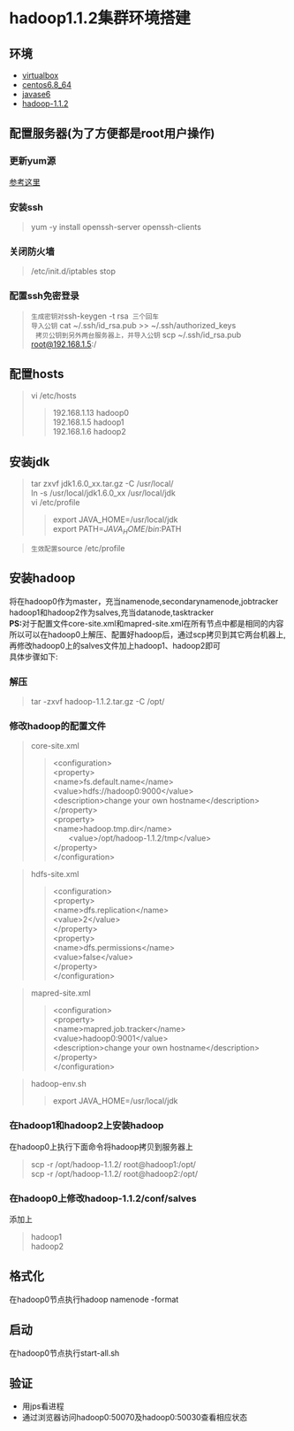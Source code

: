 # hadoop1.1.2集群环境搭建

## 环境
* [virtualbox](https://www.virtualbox.org/wiki/Linux_Downloads)
* [centos6.8_64](http://vault.centos.org/6.8/isos/x86_64/)
* [javase6](http://www.oracle.com/technetwork/java/javase/downloads/java-archive-downloads-javase6-419409.html)<br>
* [hadoop-1.1.2](https://archive.apache.org/dist/hadoop/common/hadoop-1.1.2/)<br>

## 配置服务器(为了方便都是root用户操作)
### 更新yum源
[参考这里](http://mirrors.aliyun.com/help/centos?spm=5176.bbsr150321.0.0.d6ykiD)

### 安装ssh
> yum -y install openssh-server openssh-clients
### 关闭防火墙
> /etc/init.d/iptables stop
### 配置ssh免密登录
> `生成密钥对`ssh-keygen -t rsa` 三个回车` <br/>
`导入公钥` cat ~/.ssh/id_rsa.pub >> ~/.ssh/authorized_keys <br/> 
`拷贝公钥到另外两台服务器上，并导入公钥` scp ~/.ssh/id_rsa.pub root@192.168.1.5:/

## 配置hosts
> vi /etc/hosts
>> 192.168.1.13 hadoop0<br>
192.168.1.5 hadoop1<br>
192.168.1.6 hadoop2<br>


## 安装jdk
> tar zxvf jdk1.6.0_xx.tar.gz -C /usr/local/</br>
 ln -s /usr/local/jdk1.6.0_xx /usr/local/jdk</br>
 vi /etc/profile</br>
>> export JAVA_HOME=/usr/local/jdk  
export PATH=$JAVA_HOME/bin:$PATH  

> `生效配置`source /etc/profile

## 安装hadoop
将在hadoop0作为master，充当namenode,secondarynamenode,jobtracker</br>
hadoop1和hadoop2作为salves,充当datanode,tasktracker</br>
<b>PS:</b>对于配置文件core-site.xml和mapred-site.xml在所有节点中都是相同的内容</br>
所以可以在hadoop0上解压、配置好hadoop后，通过scp拷贝到其它两台机器上,再修改hadoop0上的salves文件加上hadoop1、hadoop2即可</br>
具体步骤如下:</br>
### 解压
> tar -zxvf hadoop-1.1.2.tar.gz -C /opt/</br>
### 修改hadoop的配置文件
> core-site.xml
>> &lt;configuration&gt;</br>
&lt;property&gt;</br>
        &lt;name&gt;fs.default.name&lt;/name&gt;</br>
        &lt;value&gt;hdfs://hadoop0:9000&lt;/value&gt;</br>
        &lt;description&gt;change your own hostname&lt;/description&gt;</br>
    &lt;/property&gt;</br>
    &lt;property&gt;</br>
        &lt;name&gt;hadoop.tmp.dir&lt;/name&gt;</br>
        &lt;value&gt;/opt/hadoop-1.1.2/tmp&lt;/value&gt;</br>
    &lt;/property&gt;</br>
&lt;/configuration&gt;</br>
  
> hdfs-site.xml
>> &lt;configuration></br>
&lt;property></br>
        &lt;name>dfs.replication&lt;/name&gt;</br>
        &lt;value&gt;2&lt;/value&gt;</br>
    &lt;/property&gt;</br>
    &lt;property&gt;</br>
        &lt;name&gt;dfs.permissions&lt;/name&gt;</br>
        &lt;value&gt;false&lt;/value&gt;</br>
    &lt;/property&gt;</br>
&lt;/configuration&gt;</br>
  
> mapred-site.xml
>> &lt;configuration&gt;</br>
&lt;property&gt;</br>
        &lt;name&gt;mapred.job.tracker&lt;/name&gt;</br>
        &lt;value&gt;hadoop0:9001&lt;/value&gt;</br>
        &lt;description&gt;change your own hostname&lt;/description&gt;</br>
    &lt;/property&gt;</br>
&lt;/configuration&gt;</br>
  
> hadoop-env.sh
>> export JAVA_HOME=/usr/local/jdk
  
### 在hadoop1和hadoop2上安装hadoop
在hadoop0上执行下面命令将hadoop拷贝到服务器上
> scp -r /opt/hadoop-1.1.2/ root@hadoop1:/opt/</br>
  scp -r /opt/hadoop-1.1.2/ root@hadoop2:/opt/
  
  
### 在hadoop0上修改hadoop-1.1.2/conf/salves
添加上
> hadoop1</br>
hadoop2</br>
 
## 格式化
在hadoop0节点执行hadoop namenode -format

## 启动
在hadoop0节点执行start-all.sh
</br>

## 验证
* 用jps看进程
* 通过浏览器访问hadoop0:50070及hadoop0:50030查看相应状态

 
